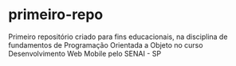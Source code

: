 # primeiro-repo
Primeiro repositório criado para fins educacionais, na disciplina de fundamentos de Programação Orientada a Objeto no curso Desenvolvimento Web Mobile pelo SENAI - SP 

